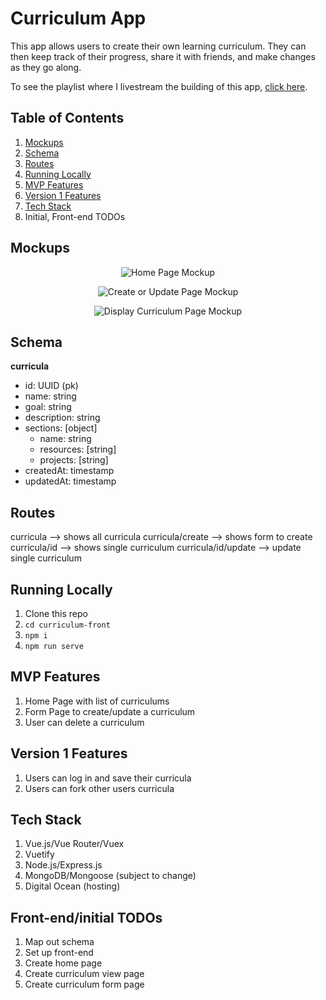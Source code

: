 # Curriculum App

This app allows users to create their own learning curriculum. They can then keep track of their progress, share it with friends, and make changes as they go along.

To see the playlist where I livestream the building of this app, [click here](https://www.youtube.com/playlist?list=PLFBirL3MAv2-c8VpBJMvH8Hci975MLVU1).

## Table of Contents

1. [Mockups](#mockups)
1. [Schema](#schema)
1. [Routes](#routes)
1. [Running Locally](#running-locally)
1. [MVP Features](#mvp-features)
1. [Version 1 Features](#version-1-features)
1. [Tech Stack](#tech-stack)
1. Initial, Front-end TODOs

## Mockups

<p align="center">
  <img src="https://github.com/gwenf/curriculum-app/blob/master/Home%20Page.png" alt="Home Page Mockup">
</p>

<p align="center">
  <img src="https://github.com/gwenf/curriculum-app/blob/master/Create_update%20curriculum.png" alt="Create or Update Page Mockup">
</p>

<p align="center">
  <img src="https://github.com/gwenf/curriculum-app/blob/master/Display%20Curriculum.png" alt="Display Curriculum Page Mockup">
</p>

## Schema

**curricula**

* id: UUID (pk)
* name: string
* goal: string
* description: string
* sections: [object]
    * name: string
    * resources: [string]
    * projects: [string]
* createdAt: timestamp
* updatedAt: timestamp

## Routes

curricula --> shows all curricula
curricula/create --> shows form to create
curricula/id --> shows single curriculum
curricula/id/update --> update single curriculum

## Running Locally

1. Clone this repo
1. `cd curriculum-front`
1. `npm i`
1. `npm run serve`

## MVP Features

1. Home Page with list of curriculums
1. Form Page to create/update a curriculum
1. User can delete a curriculum

## Version 1 Features

1. Users can log in and save their curricula
1. Users can fork other users curricula

## Tech Stack

1. Vue.js/Vue Router/Vuex
1. Vuetify
1. Node.js/Express.js
1. MongoDB/Mongoose (subject to change)
1. Digital Ocean (hosting)

## Front-end/initial TODOs

1. Map out schema
1. Set up front-end
1. Create home page
1. Create curriculum view page
1. Create curriculum form page

